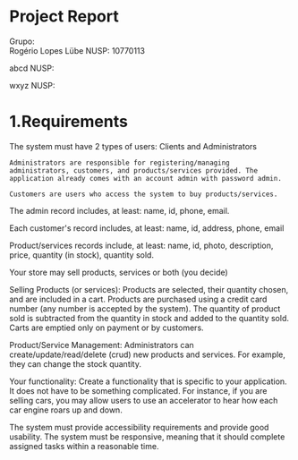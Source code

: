 # Project Report

Grupo:  
  Rogério Lopes Lübe
  NUSP: 10770113
  
  abcd
  NUSP: 
  
  wxyz
  NUSP:
  
  # 1.Requirements
  
  The system must have 2 types of users: Clients and Administrators
  
    Administrators are responsible for registering/managing administrators, customers, and products/services provided. The application already comes with an account admin with password admin.
  
    Customers are users who access the system to buy products/services.

  The admin record includes, at least: name, id, phone, email.

  Each customer's record includes, at least: name, id, address, phone, email

  Product/services records include, at least: name, id, photo, description, price, quantity (in stock), quantity sold.
  
  Your store may sell products, services or both (you decide)

  Selling Products (or services): Products are selected, their quantity chosen, and are included in a cart. Products are purchased using a credit card number (any number is accepted by the system). The quantity of product sold is subtracted from the quantity in stock and added to the quantity sold. Carts are emptied only on payment or by customers.

  Product/Service Management: Administrators can create/update/read/delete (crud) new products and services. For example, they can change the stock quantity.

  Your functionality: Create a functionality that is specific to your application. It does not have to be something complicated. For instance, if you are selling cars, you may allow users to use an accelerator to hear how each car engine roars up and down.   

  The system must provide accessibility requirements and provide good usability. The system must be responsive, meaning that it should complete assigned tasks within a reasonable time.
